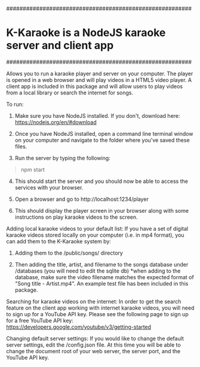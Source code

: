 ########################################################
# K-Karaoke is a NodeJS karaoke server and client app
########################################################

Allows you to run a karaoke player and server on your computer. The player is opened in a web browser and will play videos in a HTML5 video player.
A client app is included in this package and will allow users to play videos from a local library or search the internet for songs.

To run:
1. Make sure you have NodeJS installed. If you don't, download here:
https://nodejs.org/en/#download

2. Once you have NodeJS installed, open a command line terminal window on your computer and navigate to the folder where you've saved these files.

3. Run the server by typing the following:
>npm start

4. This should start the server and you should now be able to access the services with your browser.

5. Open a browser and go to http://localhost:1234/player

6. This should display the player screen in your browser along with some instructions on play karaoke videos to the screen.


Adding local karaoke videos to your default list:
If you have a set of digital karaoke videos stored locally on your computer (i.e. in mp4 format), you can add them to the K-Karaoke system by:

1. Adding them to the /public/songs/ directory

2. Then adding the title, artist, and filename to the songs database under /databases (you will need to edit the sqlite db)
*when adding to the database, make sure the video filename matches the expected format of "Song title - Artist.mp4". An example test file has been included in this package.


Searching for karaoke videos on the internet:
In order to get the search feature on the client app working with internet karaoke videos, you will need to sign up for a YouTube API key. Please see the following page to sign up for a free YouTube API key:
https://developers.google.com/youtube/v3/getting-started


Changing default server settings:
If you would like to change the default server settings, edit the /config.json file. At this time you will be able to change the document root of your web server, the server port, and the YouTube API key.
